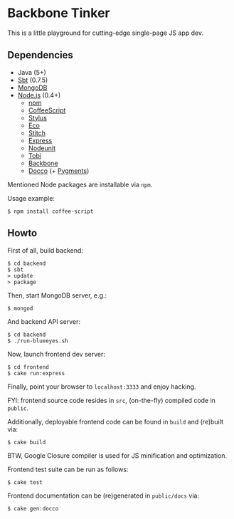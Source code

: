 # Backbone Tinker

This is a little playground for cutting-edge single-page JS app dev.

## Dependencies

* Java (5+)
* [Sbt](http://code.google.com/p/simple-build-tool/wiki/Setup) (0.7.5)
* [MongoDB](http://www.mongodb.org/display/DOCS/Quickstart)
* [Node.js](https://github.com/joyent/node) (0.4+)
  * [npm](https://github.com/isaacs/npm)
  * [CoffeeScript](https://github.com/jashkenas/coffee-script)
  * [Stylus](https://github.com/LearnBoost/stylus)
  * [Eco](https://github.com/sstephenson/eco)
  * [Stitch](https://github.com/sstephenson/stitch)
  * [Express](https://github.com/visionmedia/express)
  * [Nodeunit](https://github.com/caolan/nodeunit)
  * [Tobi](https://github.com/LearnBoost/tobi)
  * [Backbone](https://github.com/documentcloud/backbone)
  * [Docco](https://github.com/jashkenas/docco) (+ [Pygments](http://pygments.org/download/))

Mentioned Node packages are installable via `npm`.

Usage example:

    $ npm install coffee-script

## Howto

First of all, build backend:

    $ cd backend
    $ sbt
    > update
    > package

Then, start MongoDB server, e.g.:

    $ mongod

And backend API server:

    $ cd backend
    $ ./run-blueeyes.sh

Now, launch frontend dev server:

    $ cd frontend
    $ cake run:express

Finally, point your browser to `localhost:3333` and enjoy hacking.

FYI: frontend source code resides in `src`, (on-the-fly) compiled code in `public`.

Additionally, deployable frontend code can be found in `build` and (re)built via:

    $ cake build

BTW, Google Closure compiler is used for JS minification and optimization.

Frontend test suite can be run as follows:

    $ cake test

Frontend documentation can be (re)generated in `public/docs` via:

    $ cake gen:docco

